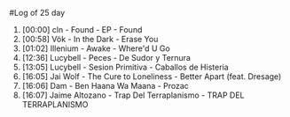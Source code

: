 #Log of 25 day

1. [00:00] cln - Found - EP - Found
1. [00:58] Vök - In the Dark - Erase You
1. [01:02] Illenium - Awake - Where'd U Go
1. [12:36] Lucybell - Peces - De Sudor y Ternura
1. [13:05] Lucybell - Sesion Primitiva - Caballos de Histeria
1. [16:05] Jai Wolf - The Cure to Loneliness - Better Apart (feat. Dresage)
1. [16:06] Dam - Ben Haana Wa Maana - Prozac
1. [16:07] Jaime Altozano - Trap Del Terraplanismo - TRAP DEL TERRAPLANISMO
